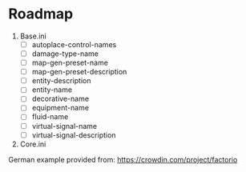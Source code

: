 # Roadmap
1. Base.ini
    - [ ] autoplace-control-names
    - [ ] damage-type-name
    - [ ] map-gen-preset-name
    - [ ] map-gen-preset-description
    - [ ] entity-description
    - [ ] entity-name
    - [ ] decorative-name
    - [ ] equipment-name
    - [ ] fluid-name
    - [ ] virtual-signal-name
    - [ ] virtual-signal-description
2. Core.ini

German example provided from:
https://crowdin.com/project/factorio